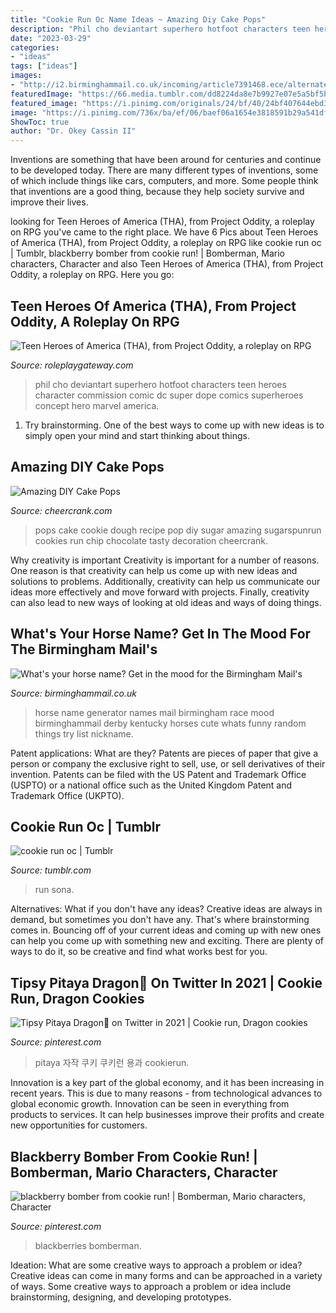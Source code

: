 ```yaml
---
title: "Cookie Run Oc Name Ideas ~ Amazing Diy Cake Pops"
description: "Phil cho deviantart superhero hotfoot characters teen heroes character commission comic dc super dope comics superheroes concept hero marvel america"
date: "2023-03-29"
categories:
- "ideas"
tags: ["ideas"]
images:
- "http://i2.birminghammail.co.uk/incoming/article7391468.ece/alternates/s2197/new-Horse-Name-Generator-Birmingham-Mail.png"
featuredImage: "https://66.media.tumblr.com/dd8224da8e7b9927e07e5a5bf5bad208/e45f781f615da86f-9a/s500x750/3da06715ceaa04f0b42510f91d8befa8e5862525.png"
featured_image: "https://i.pinimg.com/originals/24/bf/40/24bf407644ebd318a01aeb0215f3fee7.png"
image: "https://i.pinimg.com/736x/ba/ef/06/baef06a1654e3818591b29a541df24d3.jpg"
ShowToc: true
author: "Dr. Okey Cassin II"
---
```



Inventions are something that have been around for centuries and continue to be developed today. There are many different types of inventions, some of which include things like cars, computers, and more. Some people think that inventions are a good thing, because they help society survive and improve their lives.

	

		
looking for Teen Heroes of America (THA), from Project Oddity, a roleplay on RPG you've came to the right place. We have 6 Pics about Teen Heroes of America (THA), from Project Oddity, a roleplay on RPG like cookie run oc | Tumblr, blackberry bomber from cookie run! | Bomberman, Mario characters, Character and also Teen Heroes of America (THA), from Project Oddity, a roleplay on RPG. Here you go:
		
    
## Teen Heroes Of America (THA), From Project Oddity, A Roleplay On RPG

<img loading=lazy src="https://pre00.deviantart.net/c5ed/th/pre/f/2016/313/2/c/hotfoot_commission_by_phil_cho-danvipx.jpg" onerror="this.onerror=null;this.src='https://tse2.mm.bing.net/th?id=OIP.HsAEjkFGVno1VCb7obvJFQHaLc&amp;pid=15.1';" alt="Teen Heroes of America (THA), from Project Oddity, a roleplay on RPG">

_Source: roleplaygateway.com_

>phil cho deviantart superhero hotfoot characters teen heroes character commission comic dc super dope comics superheroes concept hero marvel america. 

	

1. Try brainstorming. One of the best ways to come up with new ideas is to simply open your mind and start thinking about things.

    
## Amazing DIY Cake Pops

<img loading=lazy src="http://www.cheercrank.com/wp-content/uploads/2018/06/02-cake-pops-.jpeg" onerror="this.onerror=null;this.src='https://tse3.mm.bing.net/th?id=OIP.FAE0dT1pp8V_aUjwF-im5QHaLG&amp;pid=15.1';" alt="Amazing DIY Cake Pops">

_Source: cheercrank.com_

>pops cake cookie dough recipe pop diy sugar amazing sugarspunrun cookies run chip chocolate tasty decoration cheercrank. 

	

Why creativity is important
Creativity is important for a number of reasons. One reason is that creativity can help us come up with new ideas and solutions to problems. Additionally, creativity can help us communicate our ideas more effectively and move forward with projects. Finally, creativity can also lead to new ways of looking at old ideas and ways of doing things.

    
## What&#039;s Your Horse Name? Get In The Mood For The Birmingham Mail&#039;s

<img loading=lazy src="http://i2.birminghammail.co.uk/incoming/article7391468.ece/alternates/s2197/new-Horse-Name-Generator-Birmingham-Mail.png" onerror="this.onerror=null;this.src='https://tse1.mm.bing.net/th?id=OIP.G0Fq7hHGCQYQbFMUktHjjAHaE7&amp;pid=15.1';" alt="What&#039;s your horse name? Get in the mood for the Birmingham Mail&#039;s">

_Source: birminghammail.co.uk_

>horse name generator names mail birmingham race mood birminghammail derby kentucky horses cute whats funny random things try list nickname. 

	

Patent applications: What are they?
Patents are pieces of paper that give a person or company the exclusive right to sell, use, or sell derivatives of their invention. Patents can be filed with the US Patent and Trademark Office (USPTO) or a national office such as the United Kingdom Patent and Trademark Office (UKPTO).

    
## Cookie Run Oc | Tumblr

<img loading=lazy src="https://66.media.tumblr.com/dd8224da8e7b9927e07e5a5bf5bad208/e45f781f615da86f-9a/s500x750/3da06715ceaa04f0b42510f91d8befa8e5862525.png" onerror="this.onerror=null;this.src='https://tse2.mm.bing.net/th?id=OIP.wz9VJNPpdo3w41z8t0BjwgHaEI&amp;pid=15.1';" alt="cookie run oc | Tumblr">

_Source: tumblr.com_

>run sona. 

	

Alternatives: What if you don't have any ideas?
Creative ideas are always in demand, but sometimes you don't have any. That's where brainstorming comes in. Bouncing off of your current ideas and coming up with new ones can help you come up with something new and exciting. There are plenty of ways to do it, so be creative and find what works best for you.

    
## Tipsy Pitaya Dragon🐉 On Twitter In 2021 | Cookie Run, Dragon Cookies

<img loading=lazy src="https://i.pinimg.com/736x/ba/ef/06/baef06a1654e3818591b29a541df24d3.jpg" onerror="this.onerror=null;this.src='https://tse4.mm.bing.net/th?id=OIP.qZunAtRU2gOUEMv_6NOWXgHaG9&amp;pid=15.1';" alt="Tipsy Pitaya Dragon🐉 on Twitter in 2021 | Cookie run, Dragon cookies">

_Source: pinterest.com_

>pitaya 자작 쿠키 쿠키런 용과 cookierun. 

	

Innovation is a key part of the global economy, and it has been increasing in recent years. This is due to many reasons - from technological advances to global economic growth. Innovation can be seen in everything from products to services. It can help businesses improve their profits and create new opportunities for customers.

    
## Blackberry Bomber From Cookie Run! | Bomberman, Mario Characters, Character

<img loading=lazy src="https://i.pinimg.com/originals/24/bf/40/24bf407644ebd318a01aeb0215f3fee7.png" onerror="this.onerror=null;this.src='https://tse2.mm.bing.net/th?id=OIP.xJiFR-6qVVaxQk4fkaISEAHaKa&amp;pid=15.1';" alt="blackberry bomber from cookie run! | Bomberman, Mario characters, Character">

_Source: pinterest.com_

>blackberries bomberman. 

	

Ideation: What are some creative ways to approach a problem or idea?
Creative ideas can come in many forms and can be approached in a variety of ways. Some creative ways to approach a problem or idea include brainstorming, designing, and developing prototypes.


